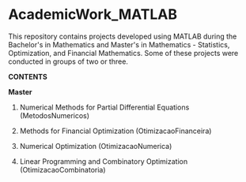 # AcademicWork_MATLAB

This repository contains projects developed using MATLAB during the Bachelor's in Mathematics and Master's in Mathematics - Statistics, Optimization, and Financial Mathematics. Some of these projects were conducted in groups of two or three.

**CONTENTS**

**Master**

1. Numerical Methods for Partial Differential Equations (MetodosNumericos)

2. Methods for Financial Optimization (OtimizacaoFinanceira)

3. Numerical Optimization (OtimizacaoNumerica)

4. Linear Programming and Combinatory Optimization (OtimizacaoCombinatoria)
